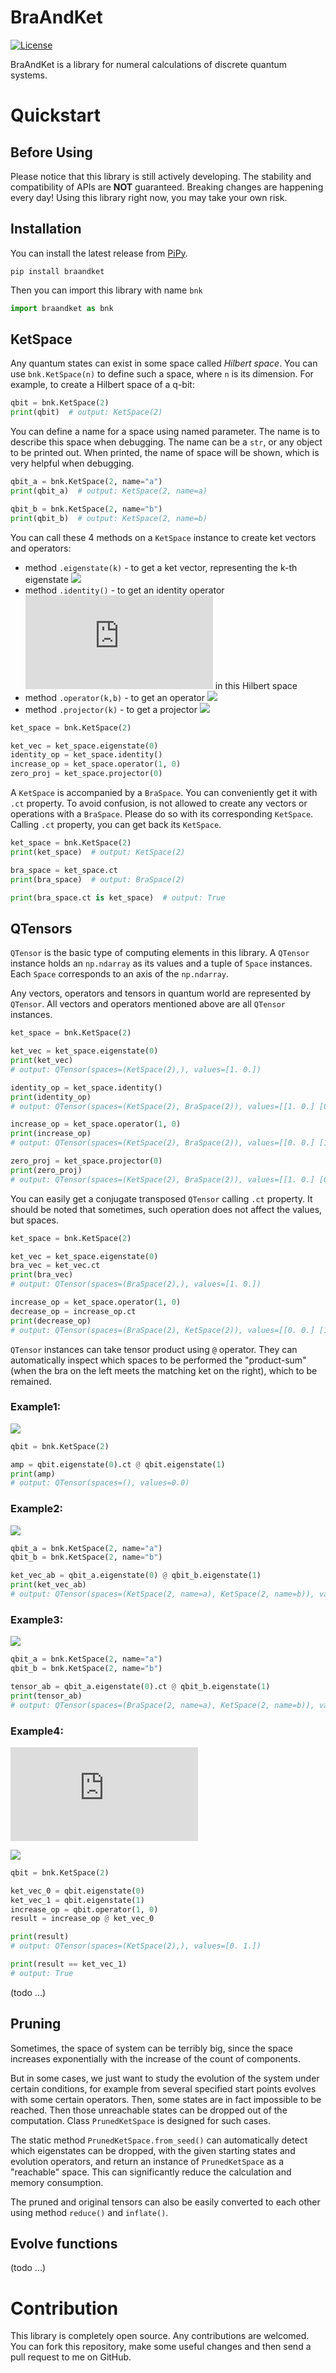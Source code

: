 # BraAndKet

[![License](https://img.shields.io/github/license/ZhengKeli/BraAndKet)](https://github.com/ZhengKeli/BraAndKet/blob/master/LICENSE)

BraAndKet is a library for numeral calculations of discrete quantum systems.

# Quickstart

## Before Using

Please notice that this library is still actively developing. The stability and compatibility of APIs are **NOT**
guaranteed. Breaking changes are happening every day! Using this library right now, you may take your own risk.

## Installation

You can install the latest release from [PiPy](https://pypi.org/project/BraAndKet/).

```shell
pip install braandket
```

Then you can import this library with name `bnk`

```python
import braandket as bnk
```

## KetSpace

Any quantum states can exist in some space called _Hilbert space_. You can use `bnk.KetSpace(n)` to define such a space,
where `n` is its dimension. For example, to create a Hilbert space of a q-bit:

```python
qbit = bnk.KetSpace(2)
print(qbit)  # output: KetSpace(2)
```

You can define a name for a space using named parameter. The name is to describe this space when debugging. The name can
be a `str`, or any object to be printed out. When printed, the name of space will be shown, which is very helpful when
debugging.

```python
qbit_a = bnk.KetSpace(2, name="a")
print(qbit_a)  # output: KetSpace(2, name=a)

qbit_b = bnk.KetSpace(2, name="b")
print(qbit_b)  # output: KetSpace(2, name=b)
```

You can call these 4 methods on a `KetSpace` instance to create ket vectors and operators:

* method `.eigenstate(k)` - to get a ket vector, representing the k-th
  eigenstate ![](https://latex.codecogs.com/svg.latex?|k\\rangle)
* method `.identity()` - to get an identity operator ![](https://latex.codecogs.com/svg.latex?I) in this Hilbert space
* method `.operator(k,b)` - to get an operator ![](https://latex.codecogs.com/svg.latex?|k\\rangle\\langle%20b|)
* method `.projector(k)` - to get a projector ![](https://latex.codecogs.com/svg.latex?|k\\rangle\\langle%20k|)

```python
ket_space = bnk.KetSpace(2)

ket_vec = ket_space.eigenstate(0)
identity_op = ket_space.identity()
increase_op = ket_space.operator(1, 0)
zero_proj = ket_space.projector(0)
```

A `KetSpace` is accompanied by a `BraSpace`. You can conveniently get it with `.ct` property. To avoid confusion, is not
allowed to create any vectors or operations with a `BraSpace`. Please do so with its corresponding `KetSpace`.
Calling `.ct` property, you can get back its `KetSpace`.

```python
ket_space = bnk.KetSpace(2)
print(ket_space)  # output: KetSpace(2)

bra_space = ket_space.ct
print(bra_space)  # output: BraSpace(2)

print(bra_space.ct is ket_space)  # output: True
```

## QTensors

`QTensor` is the basic type of computing elements in this library. A `QTensor` instance holds an `np.ndarray` as its
values and a tuple of `Space` instances. Each `Space` corresponds to an axis of the `np.ndarray`.

Any vectors, operators and tensors in quantum world are represented by `QTensor`. All vectors and operators mentioned
above are all `QTensor` instances.

```python
ket_space = bnk.KetSpace(2)

ket_vec = ket_space.eigenstate(0)
print(ket_vec)
# output: QTensor(spaces=(KetSpace(2),), values=[1. 0.])

identity_op = ket_space.identity()
print(identity_op)
# output: QTensor(spaces=(KetSpace(2), BraSpace(2)), values=[[1. 0.] [0. 1.]])

increase_op = ket_space.operator(1, 0)
print(increase_op)
# output: QTensor(spaces=(KetSpace(2), BraSpace(2)), values=[[0. 0.] [1. 0.]])

zero_proj = ket_space.projector(0)
print(zero_proj)
# output: QTensor(spaces=(KetSpace(2), BraSpace(2)), values=[[1. 0.] [0. 0.]])
```

You can easily get a conjugate transposed `QTensor` calling `.ct` property. It should be noted that sometimes, such
operation does not affect the values, but spaces.

```python
ket_space = bnk.KetSpace(2)

ket_vec = ket_space.eigenstate(0)
bra_vec = ket_vec.ct
print(bra_vec)
# output: QTensor(spaces=(BraSpace(2),), values=[1. 0.])

increase_op = ket_space.operator(1, 0)
decrease_op = increase_op.ct
print(decrease_op)
# output: QTensor(spaces=(BraSpace(2), KetSpace(2)), values=[[0. 0.] [1. 0.]])
```

`QTensor` instances can take tensor product using `@` operator. They can automatically inspect which spaces to be
performed the "product-sum" (when the bra on the left meets the matching ket on the right), which to be remained.

### Example1:

![](https://latex.codecogs.com/svg.latex?\\langle0|\\cdot|1\\rangle=\\langle0|1\\rangle=0)

```python
qbit = bnk.KetSpace(2)

amp = qbit.eigenstate(0).ct @ qbit.eigenstate(1)
print(amp)
# output: QTensor(spaces=(), values=0.0)
```

### Example2:

![](https://latex.codecogs.com/svg.latex?|0\\rangle_a\\cdot|1\\rangle_b=|0\\rangle_a|1\\rangle_b)

```python
qbit_a = bnk.KetSpace(2, name="a")
qbit_b = bnk.KetSpace(2, name="b")

ket_vec_ab = qbit_a.eigenstate(0) @ qbit_b.eigenstate(1)
print(ket_vec_ab)
# output: QTensor(spaces=(KetSpace(2, name=a), KetSpace(2, name=b)), values=[[0. 1.] [0. 0.]])
```

### Example3:

![](https://latex.codecogs.com/svg.latex?\\langle0|_a\\cdot|1\\rangle_b=\\langle0|_a|1\\rangle_b)

```python
qbit_a = bnk.KetSpace(2, name="a")
qbit_b = bnk.KetSpace(2, name="b")

tensor_ab = qbit_a.eigenstate(0).ct @ qbit_b.eigenstate(1)
print(tensor_ab)
# output: QTensor(spaces=(BraSpace(2, name=a), KetSpace(2, name=b)), values=[[0. 1.] [0. 0.]])
```

### Example4:

![](https://latex.codecogs.com/svg.latex?A_%7Binc%7D%3D%5Cleft%20%7C%201%20%5Cright%20%5Crangle%20%5Cleft%20%5Clangle%200%20%5Cright%20%7C%20%3D%20%5Cbegin%7Bpmatrix%7D%200%20%26%200%5C%5C%201%20%26%200%20%5Cend%7Bpmatrix%7D)

![](https://latex.codecogs.com/svg.latex?A_{inc}|0\\rangle=|1\\rangle)

```python
qbit = bnk.KetSpace(2)

ket_vec_0 = qbit.eigenstate(0)
ket_vec_1 = qbit.eigenstate(1)
increase_op = qbit.operator(1, 0)
result = increase_op @ ket_vec_0

print(result)
# output: QTensor(spaces=(KetSpace(2),), values=[0. 1.])

print(result == ket_vec_1)
# output: True

```

(todo ...)

## Pruning

Sometimes, the space of system can be terribly big, since the space increases exponentially with the increase of the
count of components.

But in some cases, we just want to study the evolution of the system under certain conditions, for example from several
specified start points evolves with some certain operators. Then, some states are in fact impossible to be reached. Then
those unreachable states can be dropped out of the computation. Class `PrunedKetSpace` is designed for such cases.

The static method `PrunedKetSpace.from_seed()` can automatically detect which eigenstates can be dropped, with the given
starting states and evolution operators, and return an instance of `PrunedKetSpace` as a "reachable" space. This can
significantly reduce the calculation and memory consumption.

The pruned and original tensors can also be easily converted to each other using method `reduce()` and `inflate()`.

## Evolve functions

(todo ...)

# Contribution

This library is completely open source. Any contributions are welcomed. You can fork this repository, make some useful
changes and then send a pull request to me on GitHub.
